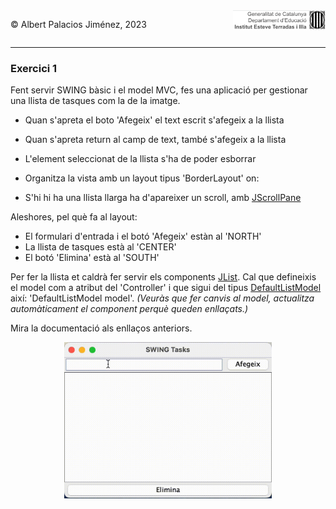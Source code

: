 <div style="display: flex; width: 100%;">
    <div style="flex: 1; padding: 0px;">
        <p>© Albert Palacios Jiménez, 2023</p>
    </div>
    <div style="flex: 1; padding: 0px; text-align: right;">
        <img src="../../assets/ieti.png" height="32" alt="Logo de IETI" style="max-height: 32px;">
    </div>
</div>
<hr/>

### Exercici 1

Fent servir SWING bàsic i el model MVC, fes una aplicació per gestionar una llista de tasques com la de la imatge.

* Quan s'apreta el boto 'Afegeix' el text escrit s'afegeix a la llista

* Quan s'apreta return al camp de text, també s'afegeix a la llista

* L'element seleccionat de la llista s'ha de poder esborrar

* Organitza la vista amb un layout tipus 'BorderLayout' on:

* S'hi hi ha una llista llarga ha d'apareixer un scroll, amb [JScrollPane](https://docs.oracle.com/javase/8/docs/api/javax/swing/JScrollPane.html)

Aleshores, pel què fa al layout:

- El formulari d'entrada i el botó 'Afegeix' estàn al 'NORTH'
- La llista de tasques està al 'CENTER'
- El botó 'Elimina' està al 'SOUTH'

Per fer la llista et caldrà fer servir els components [JList](https://docs.oracle.com/javase/8/docs/api/javax/swing/JList.html). Cal que defineixis el model com a atribut del 'Controller' i que sigui del tipus [DefaultListModel](https://docs.oracle.com/javase/8/docs/api/javax/swing/DefaultListModel.html) així: 'DefaultListModel<String> model'. *(Veuràs que fer canvis al model, actualitza automàticament el component perquè queden enllaçats.)*

Mira la documentació als enllaços anteriors.

<center><img src="./captura.gif" height="250" alt="Calculadora" style="max-height: 250px;"></center>

